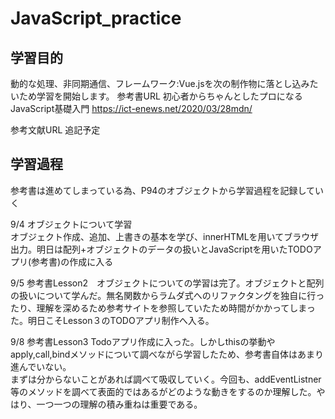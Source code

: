 # JavaScript_practice

## 学習目的
動的な処理、非同期通信、フレームワーク:Vue.jsを次の制作物に落とし込みたいため学習を開始します。
参考書URL
初心者からちゃんとしたプロになる  JavaScript基礎入門
https://ict-enews.net/2020/03/28mdn/

参考文献URL
追記予定

## 学習過程
参考書は進めてしまっている為、P94のオブジェクトから学習過程を記録していく<br>

9/4 オブジェクトについて学習<br>
オブジェクト作成、追加、上書きの基本を学び、innerHTMLを用いてブラウザ出力。明日は配列+オブジェクトのデータの扱いとJavaScriptを用いたTODOアプリ(参考書)の作成に入る<br>

9/5 参考書Lesson2　オブジェクトについての学習は完了。オブジェクトと配列の扱いについて学んだ。無名関数からラムダ式へのリファクタングを独自に行ったり、理解を深めるため参考サイトを参照していたため時間がかかってしまった。明日こそLesson３のTODOアプリ制作へ入る。 <br>

9/8 参考書Lesson3 Todoアプリ作成に入った。しかしthisの挙動やapply,call,bindメソッドについて調べながら学習したため、参考書自体はあまり進んでいない。<br>まずは分からないことがあれば調べて吸収していく。今回も、addEventListner等のメソッドを調べて表面的ではあるがどのような動きをするのか理解した。やはり、一つ一つの理解の積み重ねは重要である。
